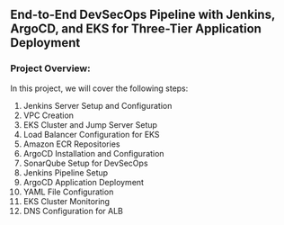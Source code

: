 ## End-to-End DevSecOps Pipeline with Jenkins, ArgoCD, and EKS for Three-Tier Application Deployment

### Project Overview:
In this project, we will cover the following steps:
1. Jenkins Server Setup and Configuration
2. VPC Creation
3. EKS Cluster and Jump Server Setup
4. Load Balancer Configuration for EKS
5. Amazon ECR Repositories
6. ArgoCD Installation and Configuration
7. SonarQube Setup for DevSecOps
8. Jenkins Pipeline Setup
9. ArgoCD Application Deployment
10. YAML File Configuration
11. EKS Cluster Monitoring
12. DNS Configuration for ALB